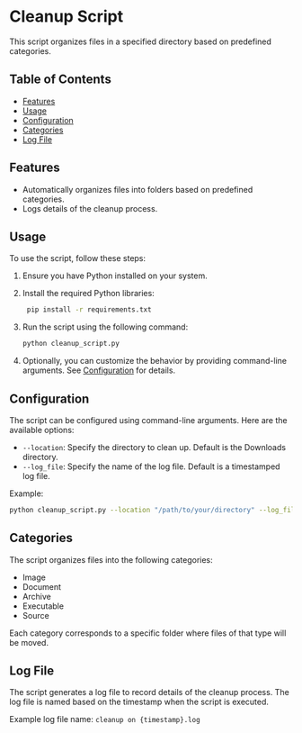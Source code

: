 
# Cleanup Script

This script organizes files in a specified directory based on predefined categories.

## Table of Contents
- [Features](#features)
- [Usage](#usage)
- [Configuration](#configuration)
- [Categories](#categories)
- [Log File](#log-file)

## Features

- Automatically organizes files into folders based on predefined categories.
- Logs details of the cleanup process.

## Usage

To use the script, follow these steps:

1. Ensure you have Python installed on your system.
2. Install the required Python libraries:

   ```bash
    pip install -r requirements.txt
   ```

3. Run the script using the following command:

   ```bash
   python cleanup_script.py
   ```

4. Optionally, you can customize the behavior by providing command-line arguments. See [Configuration](#configuration) for details.

## Configuration

The script can be configured using command-line arguments. Here are the available options:

- `--location`: Specify the directory to clean up. Default is the Downloads directory.
- `--log_file`: Specify the name of the log file. Default is a timestamped log file.

Example:

```bash
python cleanup_script.py --location "/path/to/your/directory" --log_file "custom_cleanup.log"
```

## Categories

The script organizes files into the following categories:

- Image
- Document
- Archive
- Executable
- Source

Each category corresponds to a specific folder where files of that type will be moved.

## Log File

The script generates a log file to record details of the cleanup process. The log file is named based on the timestamp when the script is executed.

Example log file name: `cleanup on {timestamp}.log`
